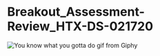 # Breakout_Assessment-Review_HTX-DS-021720

![You know what you gotta do gif from Giphy](https://media.giphy.com/media/l3bHFS7cW3HYfWYuFM/giphy.gif)
